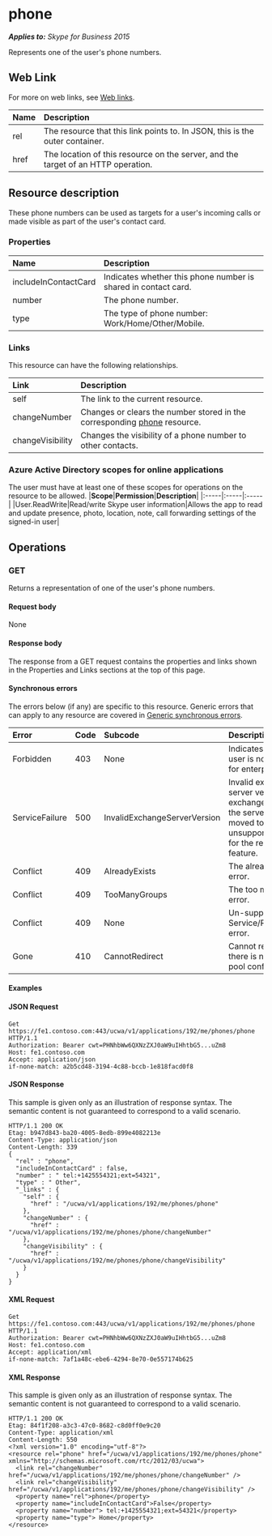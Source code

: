 # phone

 _**Applies to:** Skype for Business 2015_


Represents one of the user's phone numbers.
            

## Web Link
<a name = "sectionSection0"> </a>

For more on web links, see [Web links](WebLinks.md).


|**Name**|**Description**|
|:-----|:-----|
|rel|The resource that this link points to. In JSON, this is the outer container.|
|href|The location of this resource on the server, and the target of an HTTP operation.|

## Resource description
<a name = "sectionSection1"> </a>

These phone numbers can be used as targets for a user's incoming calls or made visible as part of the user's contact card.

### Properties



|**Name**|**Description**|
|:-----|:-----|
|includeInContactCard|Indicates whether this phone number is shared in contact card.|
|number|The phone number.|
|type|The type of phone number: Work/Home/Other/Mobile.|

### Links



This resource can have the following relationships.

|**Link**|**Description**|
|:-----|:-----|
|self|The link to the current resource.|
|changeNumber|Changes or clears the number stored in the corresponding [phone](phone_ref.md) resource.|
|changeVisibility|Changes the visibility of a phone number to other contacts.|

### Azure Active Directory scopes for online applications



The user must have at least one of these scopes for operations on the resource to be allowed.
|**Scope**|**Permission**|**Description**|
|:-----|:-----|:-----|
|User.ReadWrite|Read/write Skype user information|Allows the app to read and update presence, photo, location, note, call forwarding settings of the signed-in user|

## Operations



<a name="sectionSection2"></a>

### GET




Returns a representation of one of the user's phone numbers.

#### Request body



None


#### Response body



The response from a GET request contains the properties and links shown in the Properties and Links sections at the top of this page.

#### Synchronous errors



The errors below (if any) are specific to this resource. Generic errors that can apply to any resource are covered in [Generic synchronous errors](GenericSynchronousErrors.md).

|**Error**|**Code**|**Subcode**|**Description**|
|:-----|:-----|:-----|:-----|
|Forbidden|403|None|Indicates that the user is not enabled for enterprise voice.|
|ServiceFailure|500|InvalidExchangeServerVersion|Invalid exchange server version.The exchange mailbox of the server might have moved to an unsupported version for the required feature.|
|Conflict|409|AlreadyExists|The already exists error.|
|Conflict|409|TooManyGroups|The too many groups error.|
|Conflict|409|None|Un-supported Service/Resource/API error.|
|Gone|410|CannotRedirect|Cannot redirect since there is no back up pool configured.|

#### Examples




#### JSON Request




```
Get https://fe1.contoso.com:443/ucwa/v1/applications/192/me/phones/phone HTTP/1.1
Authorization: Bearer cwt=PHNhbWw6QXNzZXJ0aW9uIHhtbG5...uZm8
Host: fe1.contoso.com
Accept: application/json
if-none-match: a2b5cd48-3194-4c88-bccb-1e818facd0f8

```


#### JSON Response



This sample is given only as an illustration of response syntax. The semantic content is not guaranteed to correspond to a valid scenario.
```
HTTP/1.1 200 OK
Etag: b947d843-ba20-4005-8edb-899e4082213e
Content-Type: application/json
Content-Length: 339
{
  "rel" : "phone",
  "includeInContactCard" : false,
  "number" : " tel:+1425554321;ext=54321",
  "type" : " Other",
  "_links" : {
    "self" : {
      "href" : "/ucwa/v1/applications/192/me/phones/phone"
    },
    "changeNumber" : {
      "href" : "/ucwa/v1/applications/192/me/phones/phone/changeNumber"
    },
    "changeVisibility" : {
      "href" : "/ucwa/v1/applications/192/me/phones/phone/changeVisibility"
    }
  }
}
```


#### XML Request




```
Get https://fe1.contoso.com:443/ucwa/v1/applications/192/me/phones/phone HTTP/1.1
Authorization: Bearer cwt=PHNhbWw6QXNzZXJ0aW9uIHhtbG5...uZm8
Host: fe1.contoso.com
Accept: application/xml
if-none-match: 7af1a48c-ebe6-4294-8e70-0e557174b625

```


#### XML Response



This sample is given only as an illustration of response syntax. The semantic content is not guaranteed to correspond to a valid scenario.
```
HTTP/1.1 200 OK
Etag: 84f1f208-a3c3-47c0-8682-c8d0ff0e9c20
Content-Type: application/xml
Content-Length: 550
<?xml version="1.0" encoding="utf-8"?>
<resource rel="phone" href="/ucwa/v1/applications/192/me/phones/phone" xmlns="http://schemas.microsoft.com/rtc/2012/03/ucwa">
  <link rel="changeNumber" href="/ucwa/v1/applications/192/me/phones/phone/changeNumber" />
  <link rel="changeVisibility" href="/ucwa/v1/applications/192/me/phones/phone/changeVisibility" />
  <property name="rel">phone</property>
  <property name="includeInContactCard">False</property>
  <property name="number"> tel:+1425554321;ext=54321</property>
  <property name="type"> Home</property>
</resource>
```


